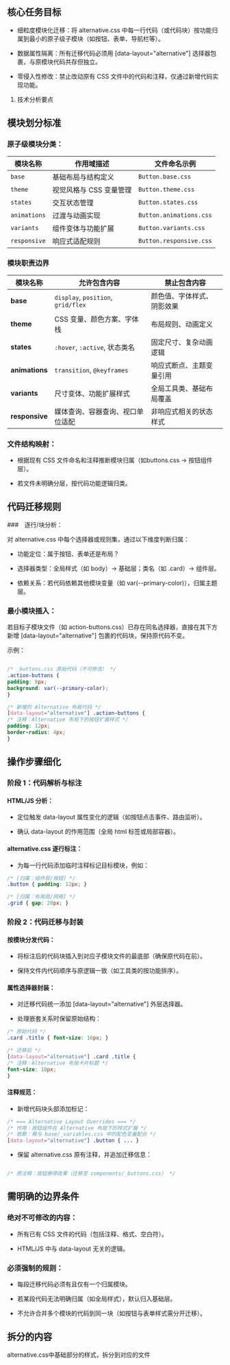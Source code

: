 ## 核心任务目标
- 细粒度模块化迁移：将 alternative.css 中每一行代码（或代码块）按功能归属到最小的原子级子模块（如按钮、表单、导航栏等）。

- 数据属性隔离：所有迁移代码必须用 [data-layout="alternative"] 选择器包裹，与原模块代码共存但独立。

- 零侵入性修改：禁止改动原有 CSS 文件中的代码和注释，仅通过新增代码实现功能。

1. 技术分析要点

## 模块划分标准

### 原子级模块分类：

| 模块名称 | 作用域描述 | 文件命名示例 |
| ------------ | ----------------------- | ----------------------- |
| `base` | 基础布局与结构定义 | `Button.base.css` |
| `theme` | 视觉风格与 CSS 变量管理 | `Button.theme.css` |
| `states` | 交互状态管理 | `Button.states.css` |
| `animations` | 过渡与动画实现 | `Button.animations.css` |
| `variants` | 组件变体与功能扩展 | `Button.variants.css` |
| `responsive` | 响应式适配规则 | `Button.responsive.css` |

### 模块职责边界
| 模块名称 | 允许包含内容 | 禁止包含内容 |
| -------------- | ---------------------------------- | -------------------------- |
| **base** | `display`, `position`, `grid/flex` | 颜色值、字体样式、阴影效果 |
| **theme** | CSS 变量、颜色方案、字体栈 | 布局规则、动画定义 |
| **states** | `:hover`, `:active`, 状态类名 | 固定尺寸、复杂动画逻辑 |
| **animations** | `transition`, `@keyframes` | 响应式断点、主题变量引用 |
| **variants** | 尺寸变体、功能扩展样式 | 全局工具类、基础布局覆盖 |
| **responsive** | 媒体查询、容器查询、视口单位适配 | 非响应式相关的状态样式 |

### 文件结构映射：

- 根据现有 CSS 文件命名和注释推断模块归属（如buttons.css → 按钮组件层）。

- 若文件未明确分层，按代码功能逻辑归类。

## 代码迁移规则
###　逐行/块分析：

对 alternative.css 中每个选择器或规则集，通过以下维度判断归属：

- 功能定位：属于按钮、表单还是布局？

- 选择器类型：全局样式（如 body）→ 基础层；类名（如 .card）→ 组件层。

- 依赖关系：若代码依赖其他模块变量（如 var(--primary-color)），归属主题层。

### 最小模块插入：

若目标子模块文件（如 action-buttons.css）已存在同名选择器，直接在其下方新增 [data-layout="alternative"] 包裹的代码块，保持原代码不变。

示例：

```css

/* _buttons.css 原始代码（不可修改） */
.action-buttons {
padding: 8px;
background: var(--primary-color);
}

/* 新增的 Alternative 布局代码 */
[data-layout="alternative"] .action-buttons {
/* 注释：Alternative 布局下的按钮扩展样式 */
padding: 12px;
border-radius: 4px;
}
```
## 操作步骤细化
### 阶段 1：代码解析与标注
#### HTML/JS 分析：

- 定位触发 data-layout 属性变化的逻辑（如按钮点击事件、路由监听）。

- 确认 data-layout 的作用范围（全局 html 标签或局部容器）。

#### alternative.css 逐行标注：

- 为每一行代码添加临时注释标记目标模块，例如：

```css
/* [归属：组件层/按钮] */
.button { padding: 12px; }

/* [归属：布局层/网格] */
.grid { gap: 20px; }
```
### 阶段 2：代码迁移与封装
#### 按模块分发代码：

- 将标注后的代码块插入到对应子模块文件的最底部（确保原代码在前）。

- 保持文件内代码顺序与原逻辑一致（如工具类的按功能排序）。

#### 属性选择器封装：

- 对迁移代码统一添加 [data-layout="alternative"] 外层选择器。

- 处理嵌套关系时保留原始结构：

```css
/* 原始代码 */
.card .title { font-size: 16px; }

/* 迁移后 */
[data-layout="alternative"] .card .title {
/* 注释：Alternative 布局卡片标题 */
font-size: 18px;
}
```
#### 注释规范：

- 新增代码块头部添加标记：

```css
/* === Alternative Layout Overrides === */
/* 作用：按钮组件在 Alternative 布局下的样式扩展 */
/* 依赖：需与 base/_variables.css 中的配色变量配合 */
[data-layout="alternative"] .button { ... }
```
- 保留 alternative.css 原有注释，并追加迁移信息：

```css

/* 原注释：按钮悬停效果（迁移至 components/_buttons.css） */
```

## 需明确的边界条件
### 绝对不可修改的内容：

- 所有已有 CSS 文件的代码（包括注释、格式、空白符）。

- HTML/JS 中与 data-layout 无关的逻辑。

### 必须强制的规则：

- 每段迁移代码必须有且仅有一个归属模块。

- 若某段代码无法明确归属（如全局样式），默认归入基础层。

- 不允许合并多个模块的代码到同一块（如按钮与表单样式需分开迁移）。
## 拆分的内容
alternative.css中基础部分的样式，拆分到对应的文件
